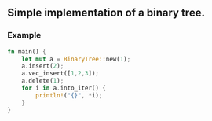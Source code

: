 ## Simple implementation of a binary tree.

### Example
```rust
fn main() {
    let mut a = BinaryTree::new(1);
    a.insert(2);
    a.vec_insert([1,2,3]);
    a.delete(1);
    for i in a.into_iter() {
        println!("{}", *i);
    }
}
```
